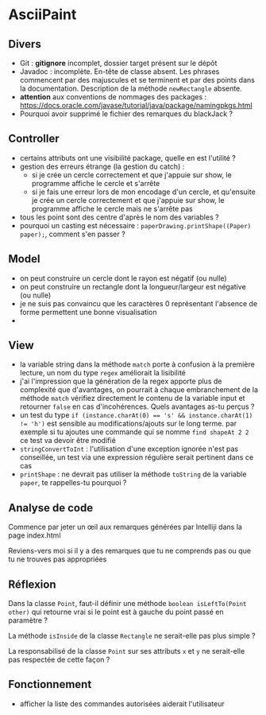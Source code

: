 # AsciiPaint

## Divers

- Git : **gitignore** incomplet, dossier target présent sur le dépôt
- Javadoc :  incomplète. En-tête de classe absent. Les phrases commencent par des majuscules et se terminent et par des points dans la documentation. Description de la méthode `newRectangle` absente.
- **attention** aux conventions de nommages des packages : https://docs.oracle.com/javase/tutorial/java/package/namingpkgs.html
- Pourquoi avoir supprimé le fichier des remarques du blackJack ?

## Controller

- certains attributs ont une visibilité package, quelle en est l'utilité ?
- gestion des erreurs étrange (la gestion du catch) : 
  - si je crée un cercle correctement et que j'appuie sur show, le programme affiche le cercle et s'arrête
  - si je fais une erreur lors de mon encodage d'un cercle, et qu'ensuite  je crée un cercle correctement et que j'appuie sur show, le programme affiche le cercle mais ne s'arrête pas
- tous les point sont des centre d'après le nom des variables ?
- pourquoi un casting est nécessaire  : `paperDrawing.printShape((Paper) paper);`, comment s'en passer ?

## Model

- on peut construire un cercle dont le rayon est négatif (ou nulle)
- on peut construire un rectangle dont la longueur/largeur est négative (ou nulle)
- je ne suis pas convaincu que les caractères 0 représentant l'absence de forme permettent une bonne visualisation
- 

## View

- la variable string dans la méthode `match` porte à confusion à la première lecture, un nom du type `regex` améliorait la lisibilité
- j'ai l'impression que la génération de la regex apporte plus de complexité que d'avantages, on pourrait  à chaque embranchement de la méthode `match` vérifiez directement le contenu de la variable input et retourner `false` en cas d'incohérences. Quels avantages as-tu perçus ?
- un test du type `if (instance.charAt(0) == 's' && instance.charAt(1) != 'h')` est sensible au modifications/ajouts sur le long terme. par exemple si tu ajoutes une commande qui se nomme `find shapeAt 2 2` ce test va devoir être modifié
- `stringConvertToInt` : l'utilisation d'une exception ignorée n'est pas conseillée, un test via une expression régulière serait pertinent dans ce cas
- `printShape` : ne devrait pas utiliser la méthode `toString` de la variable `paper`, te rappelles-tu pourquoi ?

## Analyse de code

Commence par jeter un œil aux remarques générées par Intelliji dans la page index.html

Reviens-vers moi si il y a des remarques que tu ne comprends pas ou que tu ne trouves pas appropriées

## Réflexion

Dans la classe `Point`, faut-il définir une méthode `boolean isLeftTo(Point other)` qui retourne vrai si le point est à gauche du point passé en paramètre ?

La méthode `isInside` de la classe `Rectangle` ne serait-elle pas plus simple ?

La responsabilisé de la classe `Point` sur ses attributs `x` et `y` ne serait-elle pas respectée de cette façon ?

## Fonctionnement

- afficher la liste des commandes autorisées aiderait l'utilisateur





